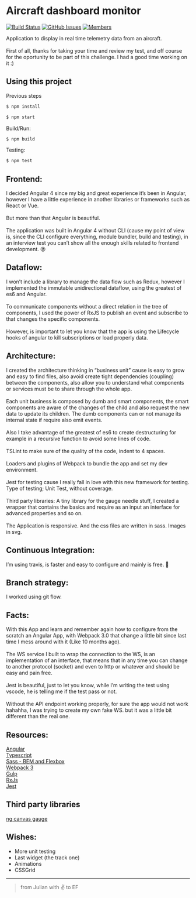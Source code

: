 Aircraft dashboard monitor
=====================
[![Build Status](https://travis-ci.org/jcastellanos003/dashboard.svg?branch=master)](https://travis-ci.org/jcastellanos003/dashboard)
[![GitHub Issues](https://img.shields.io/github/issues/jcastellanos003/dashboard.svg)](https://github.com/jcastellanos003/dashboard/issues)
<a href="https://twitter.com/JCastigliano">
    <img src="https://img.shields.io/badge/👫-1_member-1d2935.svg?style=flat" alt="Members">
</a>

Application to display in real time telemetry data from an aircraft.
<br/><br/>
First of all, thanks for taking your time and review my test, and off course for the oportunity to be part of this challenge. I had a good time working on it :)
<br/>

## Using this project

Previous steps

```bash
$ npm install
```

```bash
$ npm start
```

Build/Run:

```bash
$ npm build
```

Testing:

```bash
$ npm test
```

## Frontend:

I decided Angular 4 since my big and great experience it’s been in Angular, however I have a little experience in another libraries or frameworks such as React or Vue.
<br/><br/>
But more than that Angular is beautiful.
<br/><br/>
The application was built in Angular 4 without CLI (cause my point of view is, since the CLI configure everything, module bundler, build and testing), in an interview test you can’t show all the enough skills related to frontend development. 😜


## Dataflow:

I won’t include a library to manage the data flow such as Redux, however I implemented the immutable unidirectional dataflow, using the greatest of es6 and Angular.
<br/><br/>
To communicate components without a direct relation in the tree of components, I used the power of RxJS to publish an event and subscribe to that changes the specific components.
<br/><br/>
However, is important to let you know that the app is using the Lifecycle hooks of angular to kill subscriptions or load properly data.


## Architecture:

I created the architecture thinking in “business unit” cause is easy to grow and easy to find files, also avoid create tight dependencies (coupling) between the components, also allow you to understand what components or services must be to share through the whole app.
<br/><br/>
Each unit business is composed by dumb and smart components, the smart components are aware of the changes of the child and also request the new data to update its children.
The dumb components can or not manage its internal state if require also emit events.
<br/><br/>
Also I take advantage of the greatest of es6 to create destructuring for example in a recursive function to avoid some lines of code.
<br/><br/>
TSLint to make sure of the quality of the code, indent to 4 spaces.
<br/><br/>
Loaders and plugins of Webpack to bundle the app and set my dev environment.
<br/><br/>
Jest for testing cause I really fall in love with this new framework for testing. Type of testing; Unit Test, without coverage.
<br/><br/>
Third party libraries: A tiny library for the gauge needle stuff, I created a wrapper that contains the basics and require as an input an interface for advanced properties and so on.
<br/><br/>
The Application is responsive. And the css files are written in sass. Images in svg.


## Continuous Integration:

I’m using travis, is faster and easy to configure and mainly is free. 🙂


## Branch strategy:

I worked using git flow.


## Facts:

With this App and learn and remember again how to configure from the scratch an Angular App, with Webpack 3.0 that change a little bit since last time I mess around with it (Like 10 months ago). 
<br/><br/>
The WS service I built to wrap the connection to the WS, is an implementation of an interface, that means that in any time you can change to another protocol (socket) and even to http or whatever and should be easy and pain free.
<br/><br/>
Jest is beautiful, just to let you know, while I’m writing the test using vscode, he is telling me if the test pass or not.
<br/><br/>
Without the API endpoint working properly, for sure the app would not work hahahha, I was trying to create my own fake WS. but it was a little bit different than the real one.


## Resources:

<a href="https://angular.io/">
    Angular
</a><br/>
<a href="https://www.typescriptlang.org/">
    Typescript
</a><br/>
<a href="http://sass-lang.com/">
    Sass - BEM and Flexbox
</a><br/>
<a href="https://webpack.js.org/">
    Webpack 3
</a><br/>
<a href="https://gulpjs.com/">
    Gulp
</a><br/>
<a href="https://github.com/Reactive-Extensions/RxJS">
    RxJs
</a><br/>
<a href="https://www.npmjs.com/package/jest-preset-angular">
    Jest
</a><br/>

## Third party libraries

<a href="https://www.npmjs.com/package/ng-canvas-gauges">
    ng canvas gauge
</a>

## Wishes:

<ul>
    <li>More unit testing</li>
    <li>Last widget (the track one)</li>
    <li>Animations</li>
    <li>CSSGrid</li>
</ul>

---

> from Julian with ✌️ to EF
